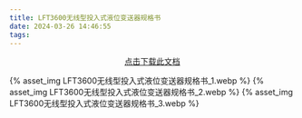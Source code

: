 ```yaml
---
title: LFT3600无线型投入式液位变送器规格书
date: 2024-03-26 14:46:55
tags:
---
```

<center>
<a href=LFT3600无线型投入式液位变送器规格书.pdf>点击下载此文档</a>
</center>

{% asset_img LFT3600无线型投入式液位变送器规格书_1.webp %}
{% asset_img LFT3600无线型投入式液位变送器规格书_2.webp %}
{% asset_img LFT3600无线型投入式液位变送器规格书_3.webp %}